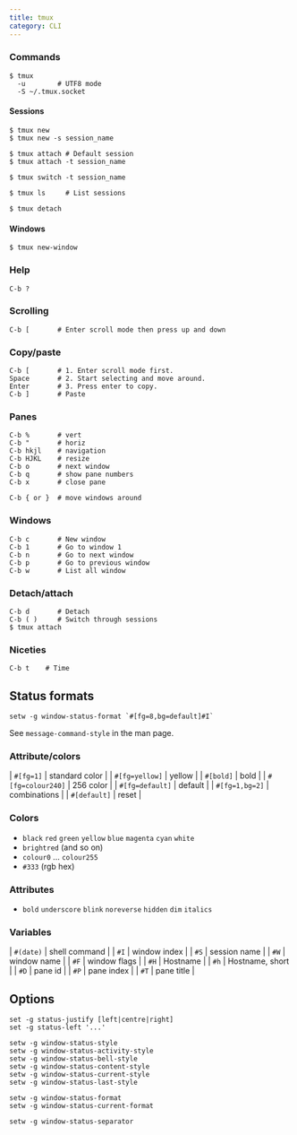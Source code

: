 ```yaml
---
title: tmux
category: CLI
---
```


### Commands

    $ tmux
      -u        # UTF8 mode
      -S ~/.tmux.socket

#### Sessions

    $ tmux new
    $ tmux new -s session_name

    $ tmux attach # Default session
    $ tmux attach -t session_name

    $ tmux switch -t session_name

    $ tmux ls     # List sessions

    $ tmux detach

#### Windows

    $ tmux new-window

### Help

    C-b ?

### Scrolling

    C-b [       # Enter scroll mode then press up and down

### Copy/paste

    C-b [       # 1. Enter scroll mode first.
    Space       # 2. Start selecting and move around.
    Enter       # 3. Press enter to copy.
    C-b ]       # Paste

### Panes

    C-b %       # vert
    C-b "       # horiz
    C-b hkjl    # navigation
    C-b HJKL    # resize
    C-b o       # next window
    C-b q       # show pane numbers
    C-b x       # close pane

    C-b { or }  # move windows around

### Windows

    C-b c       # New window
    C-b 1       # Go to window 1
    C-b n       # Go to next window
    C-b p       # Go to previous window
    C-b w       # List all window

### Detach/attach

    C-b d       # Detach
    C-b ( )     # Switch through sessions
    $ tmux attach

### Niceties

    C-b t    # Time

## Status formats

```
setw -g window-status-format `#[fg=8,bg=default]#I`
```

See `message-command-style` in the man page.

### Attribute/colors

| `#[fg=1]` | standard color |
| `#[fg=yellow]` | yellow |
| `#[bold]` | bold |
| `#[fg=colour240]` | 256 color |
| `#[fg=default]` | default |
| `#[fg=1,bg=2]` | combinations |
| `#[default]` | reset |

### Colors

 * `black` `red` `green` `yellow` `blue` `magenta` `cyan` `white`
 * `brightred` (and so on)
 * `colour0` ... `colour255`
 * `#333` (rgb hex)

### Attributes

 * `bold` `underscore` `blink` `noreverse` `hidden` `dim` `italics`

### Variables

| `#(date)` | shell command |
| `#I` | window index |
| `#S` | session name |
| `#W` | window name |
| `#F` | window flags |
| `#H` | Hostname |
| `#h` | Hostname, short |
| `#D` | pane id |
| `#P` | pane index |
| `#T` | pane title |

## Options

    set -g status-justify [left|centre|right]
    set -g status-left '...'

    setw -g window-status-style
    setw -g window-status-activity-style
    setw -g window-status-bell-style
    setw -g window-status-content-style
    setw -g window-status-current-style
    setw -g window-status-last-style

    setw -g window-status-format
    setw -g window-status-current-format

    setw -g window-status-separator
